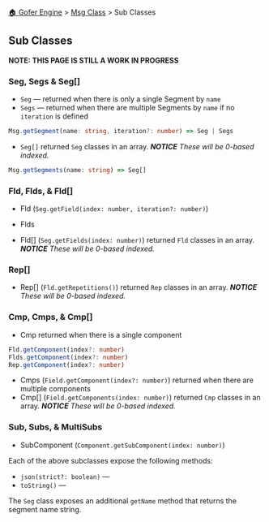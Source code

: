 [🏠 Gofer Engine](https://gofer-engine.github.io/) > [Msg Class](./index.md) > Sub Classes

## Sub Classes

**NOTE: THIS PAGE IS STILL A WORK IN PROGRESS**

### Seg, Segs & Seg[]

- `Seg` — returned when there is only a single Segment by `name`
- `Segs` — returned when there are multiple Segments by `name` if no `iteration` is defined

```ts
Msg.getSegment(name: string, iteration?: number) => Seg | Segs
```

- `Seg[]` returned `Seg` classes in an array. _**NOTICE** These will be 0-based indexed._

```ts
Msg.getSegments(name: string) => Seg[]
```

### Fld, Flds, & Fld[]

- Fld (`Seg.getField(index: number, iteration?: number)`)

- Flds

- Fld[] (`Seg.getFields(index: number)`) returned `Fld` classes in an array. _**NOTICE** These will be 0-based indexed._

### Rep[]

- Rep[] (`Fld.getRepetitions()`) returned `Rep` classes in an array. _**NOTICE** These will be 0-based indexed._

### Cmp, Cmps, & Cmp[]

- Cmp returned when there is a single component

```ts
Fld.getComponent(index?: number)
Flds.getComponent(index?: number)
Rep.getComponent(index?: number)
```

- Cmps (`Field.getComponent(index?: number)`) returned when there are multiple components
- Cmp[] (`Field.getComponents(index: number)`) returned `Cmp` classes in an array. _**NOTICE** These will be 0-based indexed._

### Sub, Subs, & MultiSubs

- SubComponent (`Component.getSubComponent(index: number)`)

Each of the above subclasses expose the following methods:

- `json(strict?: boolean)` — 
- `toString()` — 

The `Seg` class exposes an additional `getName` method that returns the segment name string.